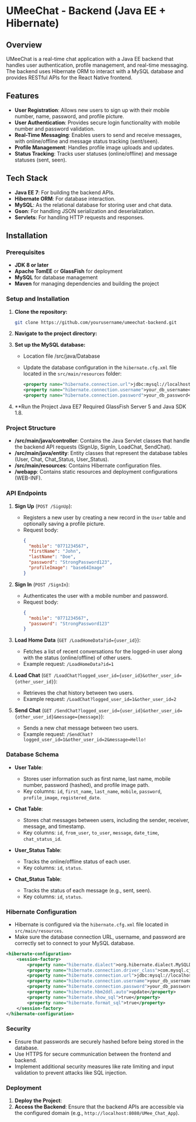 # UMeeChat - Backend (Java EE + Hibernate)

## Overview

UMeeChat is a real-time chat application with a Java EE backend that handles user authentication, profile management, and real-time messaging. The backend uses Hibernate ORM to interact with a MySQL database and provides RESTful APIs for the React Native frontend.

## Features

- **User Registration**: Allows new users to sign up with their mobile number, name, password, and profile picture.
- **User Authentication**: Provides secure login functionality with mobile number and password validation.
- **Real-Time Messaging**: Enables users to send and receive messages, with online/offline and message status tracking (sent/seen).
- **Profile Management**: Handles profile image uploads and updates.
- **Status Tracking**: Tracks user statuses (online/offline) and message statuses (sent, seen).

## Tech Stack

- **Java EE 7**: For building the backend APIs.
- **Hibernate ORM**: For database interaction.
- **MySQL**: As the relational database for storing user and chat data.
- **Gson**: For handling JSON serialization and deserialization.
- **Servlets**: For handling HTTP requests and responses.

## Installation

### Prerequisites

- **JDK 8 or later**
- **Apache TomEE** or **GlassFish** for deployment
- **MySQL** for database management
- **Maven** for managing dependencies and building the project

### Setup and Installation

1. **Clone the repository:**
   ```bash
   git clone https://github.com/yourusername/umeechat-backend.git
   ```

2. **Navigate to the project directory:**
  

3. **Set up the MySQL database:**
   - Location file /src/java/Database
   
   - Update the database configuration in the `hibernate.cfg.xml` file located in the `src/main/resources` folder:
     ```xml
     <property name="hibernate.connection.url">jdbc:mysql://localhost:3306/umeechat_db</property>
     <property name="hibernate.connection.username">your_db_username</property>
     <property name="hibernate.connection.password">your_db_password</property>
     ```

7. **Run the Project Java EE7 Required GlassFish Server 5 and Java SDK 1.8.

### Project Structure

- **/src/main/java/controller**: Contains the Java Servlet classes that handle the backend API requests (SignUp, SignIn, LoadChat, SendChat).
- **/src/main/java/entity**: Entity classes that represent the database tables (User, Chat, Chat_Status, User_Status).
- **/src/main/resources**: Contains Hibernate configuration files.
- **/webapp**: Contains static resources and deployment configurations (WEB-INF).

### API Endpoints

1. **Sign Up** (`POST /SignUp`):
   - Registers a new user by creating a new record in the `User` table and optionally saving a profile picture.
   - Request body:
     ```json
     {
       "mobile": "0771234567",
       "firstName": "John",
       "lastName": "Doe",
       "password": "StrongPassword123",
       "profileImage": "base64Image"
     }
     ```

2. **Sign In** (`POST /SignIn`):
   - Authenticates the user with a mobile number and password.
   - Request body:
     ```json
     {
       "mobile": "0771234567",
       "password": "StrongPassword123"
     }
     ```

3. **Load Home Data** (`GET /LoadHomeData?id={user_id}`):
   - Fetches a list of recent conversations for the logged-in user along with the status (online/offline) of other users.
   - Example request: `/LoadHomeData?id=1`

4. **Load Chat** (`GET /LoadChat?logged_user_id={user_id}&other_user_id={other_user_id}`):
   - Retrieves the chat history between two users.
   - Example request: `/LoadChat?logged_user_id=1&other_user_id=2`

5. **Send Chat** (`GET /SendChat?logged_user_id={user_id}&other_user_id={other_user_id}&message={message}`):
   - Sends a new chat message between two users.
   - Example request: `/SendChat?logged_user_id=1&other_user_id=2&message=Hello!`

### Database Schema

- **User Table**:
  - Stores user information such as first name, last name, mobile number, password (hashed), and profile image path.
  - Key columns: `id`, `first_name`, `last_name`, `mobile`, `password`, `profile_image`, `registered_date`.

- **Chat Table**:
  - Stores chat messages between users, including the sender, receiver, message, and timestamp.
  - Key columns: `id`, `from_user`, `to_user`, `message`, `date_time`, `chat_status_id`.

- **User_Status Table**:
  - Tracks the online/offline status of each user.
  - Key columns: `id`, `status`.

- **Chat_Status Table**:
  - Tracks the status of each message (e.g., sent, seen).
  - Key columns: `id`, `status`.

### Hibernate Configuration

- Hibernate is configured via the `hibernate.cfg.xml` file located in `src/main/resources`.
- Make sure the database connection URL, username, and password are correctly set to connect to your MySQL database.

```xml
<hibernate-configuration>
    <session-factory>
        <property name="hibernate.dialect">org.hibernate.dialect.MySQLDialect</property>
        <property name="hibernate.connection.driver_class">com.mysql.cj.jdbc.Driver</property>
        <property name="hibernate.connection.url">jdbc:mysql://localhost:3306/umeechat_db</property>
        <property name="hibernate.connection.username">your_db_username</property>
        <property name="hibernate.connection.password">your_db_password</property>
        <property name="hibernate.hbm2ddl.auto">update</property>
        <property name="hibernate.show_sql">true</property>
        <property name="hibernate.format_sql">true</property>
    </session-factory>
</hibernate-configuration>
```

### Security

- Ensure that passwords are securely hashed before being stored in the database.
- Use HTTPS for secure communication between the frontend and backend.
- Implement additional security measures like rate limiting and input validation to prevent attacks like SQL injection.

### Deployment

1. **Deploy the Project**:    
2. **Access the Backend**: Ensure that the backend APIs are accessible via the configured domain (e.g., `http://localhost:8080/UMee_Chat_App`).
